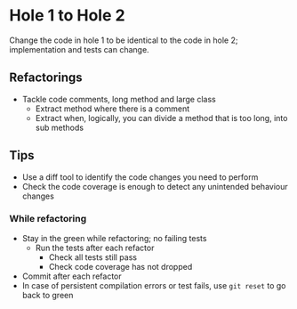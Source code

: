 # Hole 1 to Hole 2

Change the code in hole 1 to be identical to the code in hole 2; implementation and tests can change.

## Refactorings

- Tackle code comments, long method and large class
  - Extract method where there is a comment 
  - Extract when, logically, you can divide a method that is too long, into sub methods

## Tips

- Use a diff tool to identify the code changes you need to perform
- Check the code coverage is enough to detect any unintended behaviour changes

### While refactoring

- Stay in the green while refactoring; no failing tests
  - Run the tests after each refactor
    - Check all tests still pass
    - Check code coverage has not dropped
- Commit after each refactor
- In case of persistent compilation errors or test fails, use `git reset` to go back to green
